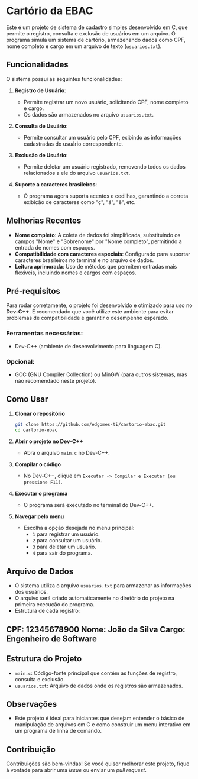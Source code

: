 # Cartório da EBAC

Este é um projeto de sistema de cadastro simples desenvolvido em C, que permite o registro, consulta e exclusão de usuários em um arquivo. O programa simula um sistema de cartório, armazenando dados como CPF, nome completo e cargo em um arquivo de texto (`usuarios.txt`).

## Funcionalidades

O sistema possui as seguintes funcionalidades:

1. **Registro de Usuário**:
   - Permite registrar um novo usuário, solicitando CPF, nome completo e cargo.
   - Os dados são armazenados no arquivo `usuarios.txt`.

2. **Consulta de Usuário**:
   - Permite consultar um usuário pelo CPF, exibindo as informações cadastradas do usuário correspondente.

3. **Exclusão de Usuário**:
   - Permite deletar um usuário registrado, removendo todos os dados relacionados a ele do arquivo `usuarios.txt`.

4. **Suporte a caracteres brasileiros**:
   - O programa agora suporta acentos e cedilhas, garantindo a correta exibição de caracteres como "ç", "á", "ê", etc.

## Melhorias Recentes

- **Nome completo**: A coleta de dados foi simplificada, substituindo os campos "Nome" e "Sobrenome" por "Nome completo", permitindo a entrada de nomes com espaços.
- **Compatibilidade com caracteres especiais**: Configurado para suportar caracteres brasileiros no terminal e no arquivo de dados.
- **Leitura aprimorada**: Uso de métodos que permitem entradas mais flexíveis, incluindo nomes e cargos com espaços.

## Pré-requisitos

Para rodar corretamente, o projeto foi desenvolvido e otimizado para uso no **Dev-C++**. É recomendado que você utilize este ambiente para evitar problemas de compatibilidade e garantir o desempenho esperado.

### Ferramentas necessárias:
- Dev-C++ (ambiente de desenvolvimento para linguagem C).

### Opcional:
- GCC (GNU Compiler Collection) ou MinGW (para outros sistemas, mas não recomendado neste projeto).

## Como Usar

1. **Clonar o repositório**
   ```bash
   git clone https://github.com/edgomes-ti/cartorio-ebac.git
   cd cartorio-ebac

2. **Abrir o projeto no Dev-C++**

   - Abra o arquivo `main.c` no Dev-C++.

3. **Compilar o código**

   - No Dev-C++, clique em `Executar -> Compilar e Executar (ou pressione F11)`.

4. **Executar o programa**

   - O programa será executado no terminal do Dev-C++.

5. **Navegar pelo menu**

   - Escolha a opção desejada no menu principal:
     - `1` para registrar um usuário.
     - `2` para consultar um usuário.
     - `3` para deletar um usuário.
     - `4` para sair do programa.

## Arquivo de Dados

- O sistema utiliza o arquivo `usuarios.txt` para armazenar as informações dos usuários.
- O arquivo será criado automaticamente no diretório do projeto na primeira execução do programa.
- Estrutura de cada registro: 

CPF: 12345678900
Nome: João da Silva
Cargo: Engenheiro de Software
-------------------------

## Estrutura do Projeto

- `main.c`: Código-fonte principal que contém as funções de registro, consulta e exclusão.
- `usuarios.txt`: Arquivo de dados onde os registros são armazenados.

## Observações

- Este projeto é ideal para iniciantes que desejam entender o básico de manipulação de arquivos em C e como construir um menu interativo em um programa de linha de comando.

## Contribuição

Contribuições são bem-vindas! Se você quiser melhorar este projeto, fique à vontade para abrir uma _issue_ ou enviar um _pull request_.
